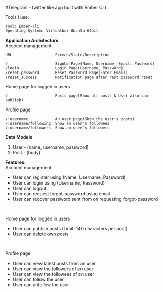 #Telegram - twitter like app built with Ember CLI

Tools I use:
```
Tool: Ember-cli
Operating System: Virtualbox Ubuntu 64bit
```

**Application Architecture** <br>
Account management
```
URL                   Screen/State/Description

/                     SignUp Page(Name, Username, Email, Password)
/login                Login Page(Username, Password)
/reset_password       Reset Password Page(Enter Email)
/reset_success        Notification page after rest password reset
```
Home page for logged in users
```
/                     Posts page(Show all posts & User also can publish)
```
Profile page
```
/:username            An user page(Show the user's posts)
/:username/following  Show an user's followees
/:username/followers  Show an user's followers
```

**Data Models** <br>
1. User - (name, username, password) <br>
2. Post - (body) <br>

**Features:**<br>
Account management <br>
- User can register using (Name, Username, Password)
- User can login using (Username, Password)
- User can logout
- User can request forgot-password using email
- User can recover password sent from on requesting forgot-password
<br>

Home page for logged in users<br>
- User can publish posts (Limit: 140 characters per post)
- User can delete own posts
<br>

Profile page <br>
- User can view latest posts from an user
- User can view the followers of an user
- User can view the followees of an user
- User can follow the user
- User can unfollow the user